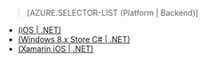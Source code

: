 > [AZURE.SELECTOR-LIST (Platform | Backend)]
- [(iOS | .NET)](../articles/mobile-services-dotnet-backend-ios-adal-sso-authentication.md)
- [(Windows 8.x Store C# | .NET)](../articles/mobile-services-windows-store-dotnet-adal-sso-authentication.md)
- [(Xamarin.iOS | .NET)](../articles/mobile-services-dotnet-backend-xamarin-ios-adal-sso-authentication.md)